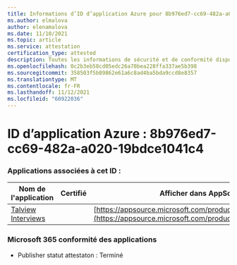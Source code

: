 ```yaml
---
title: Informations d’ID d’application Azure pour 8b976ed7-cc69-482a-a020-19bdce1041c4
ms.author: elmalova
author: elenamalova
ms.date: 11/10/2021
ms.topic: article
ms.service: attestation
certification_type: attested
description: Toutes les informations de sécurité et de conformité disponibles pour 8b976ed7-cc69-482a-a020-19bdce1041c4.
ms.openlocfilehash: 0c2b3eb58cd05edc26a70bea228ffa337ae5b398
ms.sourcegitcommit: 358503f5b89862e61a6c8ad4ba5bda9ccd8e8357
ms.translationtype: MT
ms.contentlocale: fr-FR
ms.lasthandoff: 11/12/2021
ms.locfileid: "60922036"
---
```

# <a name="azure-app-id-8b976ed7-cc69-482a-a020-19bdce1041c4"></a>ID d’application Azure : 8b976ed7-cc69-482a-a020-19bdce1041c4


### <a name="apps-associated-with-this-id"></a>Applications associées à cet ID :
| **Nom de l'application** | **Certifié** | **Afficher dans AppSource** |
|--------------|---------------|-----------------------|
| [Talview Interviews](https://docs.microsoft.com/microsoft-365-app-certification/forward/WA200002437) |  | [https://appsource.microsoft.com/product/office/WA200002437](https://appsource.microsoft.com/product/office/WA200002437) |

### <a name="microsoft-365-app-compliance-status"></a>Microsoft 365 conformité des applications
- Publisher statut attestaton : Terminé
